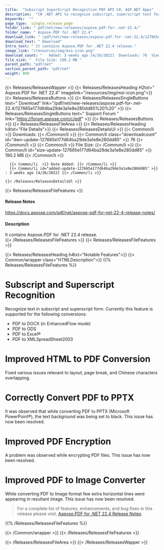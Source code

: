 ```yaml
---
title:  "Subscript SuperScript Recognition PDF API C#, ASP.NET Apps"
description:  "C# .NET API to recognize subscript, superscript text form, convert HTML to PDF, PDF to PPTX, PDF to image, PDF to DOCX, PDF to Excel®, improved PDF encryption."
keywords:  ""
page_type:  single_release_page
folder_link: " pdf/net/new-releases/aspose.pdf-for-.net-22.4/"
folder_name: " Aspose.PDF for .NET 22.4"
download_link: " /pdf/net/new-releases/aspose.pdf-for-.net-22.4/127665e177d64ba29de3a1e8e280dd85"
download_text: " Download"
Intro_text: " It contains Aspose.PDF for .NET 22.4 release."
image_link: "/resources/img/msi-icon.png"
download_count: "   Added: 3 weeks ago [4/26/2022]  Downloads: 76  Views: 140"
file_size: "  File Size: 190.2 MB "
parent_path: "pdf/net"
section_parent_path: "pdf/net"
weight: 809
---
```


{{< Releases/ReleasesWapper >}}
  {{< Releases/ReleasesHeading H2txt=" Aspose.PDF for .NET 22.4" imagelink="/resources/img/msi-icon.png">}}
  {{< Releases/ReleasesButtons >}}
    {{< Releases/ReleasesSingleButtons text=" Download" link="/pdf/net/new-releases/aspose.pdf-for-.net-22.4/127665e177d64ba29de3a1e8e280dd85%20%20" >}}
    {{< Releases/ReleasesSingleButtons text=" Support Forum " link="https://forum.aspose.com/c/pdf" >}}
  {{< Releases/ReleasesButtons >}}
  {{< Releases/ReleasesFileArea >}}
    {{< Releases/ReleasesHeading h4txt="File Details">}}
    {{< Releases/ReleasesDetailsUl >}}
            {{< Common/li  >}} Downloads: {{< /Common/li >}} 
      {{< Common/li class="downloadcount" id="dwn-update-127665e177d64ba29de3a1e8e280dd85" >}} 76 {{< /Common/li >}} 
      {{< Common/li  >}} File Size: {{< /Common/li >}} 
      {{< Common/li id="size-update-127665e177d64ba29de3a1e8e280dd85" >}} 190.2 MB {{< /Common/li >}} 


      {{< Common/li  >}} Date Added: {{< /Common/li >}} 
      {{< Common/li id="added-update-127665e177d64ba29de3a1e8e280dd85" >}} : 3 weeks ago [4/26/2022] {{< /Common/li >}} 

    {{< /Releases/ReleasesDetailsUl >}}

  {{< Releases/ReleasesFileFeatures >}}
      <h4>Release Notes</h4><div><a href="https://docs.aspose.com/pdf/net/aspose-pdf-for-net-22-4-release-notes/">https://docs.aspose.com/pdf/net/aspose-pdf-for-net-22-4-release-notes/</a></div><h4>Description</h4><div class="HTMLDescription">It contains Aspose.PDF for .NET 22.4 release.</div>
  {{< /Releases/ReleasesFileFeatures >}}
  {{< Releases/ReleasesFileFeatures >}}

{{< Releases/ReleasesHeading h4txt="Notable Features">}}
{{< Common/wrapper class="HTMLDescription">}}
{{% Releases/ReleasesFileFeatures %}}

# Subscript and Superscript Recognition

Recognize text in subscript and superscript form. Currently this feature is supported for the following conversions:

- PDF to DOCX (in EnhancedFlow mode)
- PDF to ODS
- PDF to Excel&reg;
- PDF to XMLSpreadSheet2003

# Improved HTML to PDF Conversion

Fixed various issues relevant to layout, page break, and Chinese characters overlapping.

# Correctly Convert PDF to PPTX

It was observed that while converting PDF to PPTX (Microsoft PowerPoint&reg;), the text background was being set to black. This issue has now been resolved.

# Improved PDF Encryption

A problem was observed while encrypting PDF files. This issue has now been resolved.

# Improved PDF to Image Converter

While converting PDF to Image format few extra horizontal lines were appearing in resultant image. This issue has now been resolved.

> For a complete list of features, enhancements, and bug fixes in this release please visit, [Aspose.PDF for .NET 22.4 Release Notes](https://docs.aspose.com/pdf/net/aspose-pdf-for-net-22-4-release-notes/).

{{% /Releases/ReleasesFileFeatures %}}

{{< /Common/wrapper >}}
{{< /Releases/ReleasesFileFeatures >}}

{{< /Releases/ReleasesFileArea >}}
{{< /Releases/ReleasesWapper >}}
